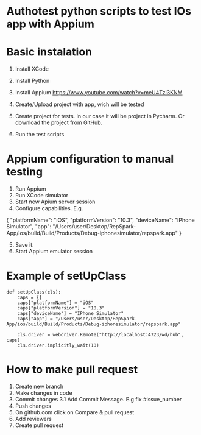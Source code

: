 # Authotest python scripts to test IOs app with Appium

# Basic instalation 

1. Install XCode
2. Install Python
3. Install Appium https://www.youtube.com/watch?v=meU4TzI3KNM

4. Create/Upload project with app, wich will be tested
5. Create project for tests. In our case it will be project in Pycharm. Or download the project from GitHub. 
6. Run the test scripts

# Appium configuration to manual testing

1. Run Appium
2. Run XCode simulator
3. Start new Apium server session
4. Configure capabilities. E.g.

{
  "platformName": "iOS",
  "platformVersion": "10.3",
  "deviceName": "IPhone Simulator",
  "app": "/Users/user/Desktop/RepSpark-App/ios/build/Build/Products/Debug-iphonesimulator/repspark.app"
}

5. Save it. 
6. Start Appium emulator session

# Example of setUpClass

    def setUpClass(cls):
        caps = {}
        caps["platformName"] = "iOS"
        caps["platformVersion"] = "10.3"
        caps["deviceName"] = "IPhone Simulator"
        caps["app"] = "/Users/user/Desktop/RepSpark-App/ios/build/Build/Products/Debug-iphonesimulator/repspark.app"

        cls.driver = webdriver.Remote("http://localhost:4723/wd/hub", caps)
        cls.driver.implicitly_wait(10)
# How to make pull request 
1. Create new branch 
2. Make changes in code
3. Commit changes
3.1 Add Commit Message. E.g fix #issue_number
4. Push changes
5. On github.com click on Compare & pull request
6. Add reviewers
7. Create pull request
